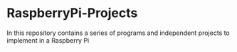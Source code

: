 # RaspberryPi-Projects
In this repository contains a series of programs and independent projects to implement in a Raspberry Pi
